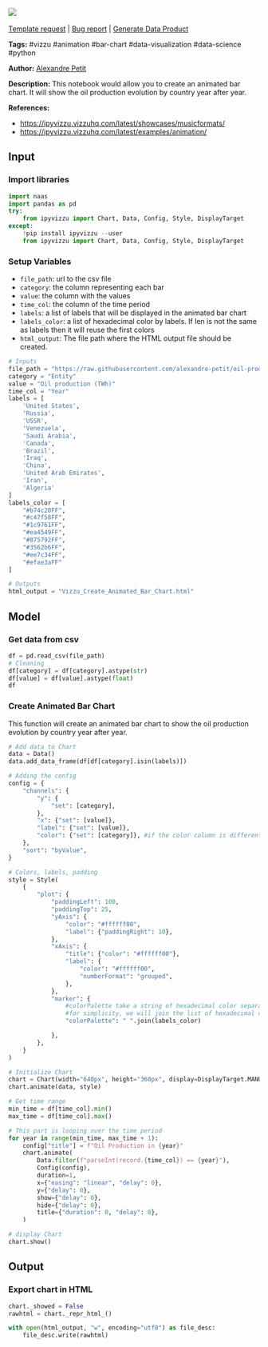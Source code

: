 <a href="https://app.naas.ai/user-redirect/naas/downloader?url=https://raw.githubusercontent.com/jupyter-naas/awesome-notebooks/master/Vizzu/Vizzu_Create_Animated_Bar_Chart.ipynb" target="_parent"><img src="https://naasai-public.s3.eu-west-3.amazonaws.com/open_in_naas.svg"/></a><br><br><a href="https://github.com/jupyter-naas/awesome-notebooks/issues/new?assignees=&labels=&template=template-request.md&title=Tool+-+Action+of+the+notebook+">Template request</a> | <a href="https://github.com/jupyter-naas/awesome-notebooks/issues/new?assignees=&labels=bug&template=bug_report.md&title=Vizzu+-+Create+Animated+Bar+Chart:+Error+short+description">Bug report</a> | <a href="https://app.naas.ai/user-redirect/naas/downloader?url=https://raw.githubusercontent.com/jupyter-naas/awesome-notebooks/master/Naas/Naas_Start_data_product.ipynb" target="_parent">Generate Data Product</a>

**Tags:** #vizzu #animation #bar-chart #data-visualization #data-science #python

**Author:** [Alexandre Petit](https://www.linkedin.com/in/alexandre-petit-24a87a219/)

**Description:** This notebook would allow you to create an animated bar chart. It will show the oil production evolution by country year after year.

**References:**
- https://ipyvizzu.vizzuhq.com/latest/showcases/musicformats/
- https://ipyvizzu.vizzuhq.com/latest/examples/animation/

## Input

### Import libraries


```python
import naas
import pandas as pd
try:
    from ipyvizzu import Chart, Data, Config, Style, DisplayTarget
except:
    !pip install ipyvizzu --user
    from ipyvizzu import Chart, Data, Config, Style, DisplayTarget
```

### Setup Variables
- `file_path`: url to the csv file
- `category`: the column representing each bar
- `value`: the column with the values 
- `time_col`: the column of the time period
- `labels`: a list of labels that will be displayed in the animated bar chart
- `labels_color`: a list of hexadecimal color by labels. If len is not the same as labels then it will reuse the first colors
- `html_output`: The file path where the HTML output file should be created.


```python
# Inputs
file_path = "https://raw.githubusercontent.com/alexandre-petit/oil-production/main/oil-production-by-country.csv"
category = "Entity"
value = "Oil production (TWh)"
time_col = "Year"
labels = [
    'United States',
    'Russia',
    'USSR',
    'Venezuela',
    'Saudi Arabia',
    'Canada',
    'Brazil',
    'Iraq',
    'China',
    'United Arab Emirates',
    'Iran',
    'Algeria'
]
labels_color = [
    "#b74c20FF",
    "#c47f58FF",
    "#1c9761FF",
    "#ea4549FF", 
    "#875792FF",
    "#3562b6FF",
    "#ee7c34FF",
    "#efae3aFF"
]

# Outputs
html_output = "Vizzu_Create_Animated_Bar_Chart.html"
```

## Model

### Get data from csv


```python
df = pd.read_csv(file_path)
# Cleaning
df[category] = df[category].astype(str)
df[value] = df[value].astype(float)
df
```

### Create Animated Bar Chart

This function will create an animated bar chart to show the oil production evolution by country year after year.


```python
# Add data to Chart
data = Data()
data.add_data_frame(df[df[category].isin(labels)])

# Adding the config
config = {
    "channels": {
        "y": {
            "set": [category],
        },
        "x": {"set": [value]},
        "label": {"set": [value]},
        "color": {"set": [category]}, #if the color column is different than y column, both columns needs to be passed as a parameter for y
    },
    "sort": "byValue",
}

# Colors, labels, padding
style = Style(
    {
        "plot": {
            "paddingLeft": 100,
            "paddingTop": 25,
            "yAxis": {
                "color": "#ffffff00",
                "label": {"paddingRight": 10},
            },
            "xAxis": {
                "title": {"color": "#ffffff00"},
                "label": {
                    "color": "#ffffff00",
                    "numberFormat": "grouped",
                },
            },
            "marker": {
                #colorPalette take a string of hexadecimal color separated by a whitespace
                #for simplicity, we will join the list of hexadecimal color defined before
                "colorPalette": " ".join(labels_color)

            },
        },
    }
)

# Initialize Chart
chart = Chart(width="640px", height="360px", display=DisplayTarget.MANUAL)
chart.animate(data, style)

# Get time range
min_time = df[time_col].min()
max_time = df[time_col].max()

# This part is looping over the time period
for year in range(min_time, max_time + 1):
    config["title"] = f"Oil Production in {year}"
    chart.animate(
        Data.filter(f"parseInt(record.{time_col}) == {year}"),
        Config(config),
        duration=1,
        x={"easing": "linear", "delay": 0},
        y={"delay": 0},
        show={"delay": 0},
        hide={"delay": 0},
        title={"duration": 0, "delay": 0},
    )

# display Chart
chart.show()
```

## Output

### Export chart in HTML


```python
chart._showed = False
rawhtml = chart._repr_html_()

with open(html_output, "w", encoding="utf8") as file_desc:
    file_desc.write(rawhtml)
```

 
